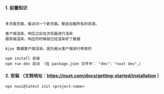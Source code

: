#### 1. 前置知识
```angular2html

多页面页面，每访问一个新页面。都会加载所有的资源。

客户端渲染，响应之后在浏览器进行渲染
服务端渲染，响应的时候就已经渲染好了数据

Ajax 数据客户端渲染，因为是从客户端进行修改的

npm install 安装
npm run dev 启动 （在 package.json 文件中： "dev": "nuxt dev",）
```

#### 2. 安装 （文档地址：https://nuxt.com/docs/getting-started/installation ）
```angular2html
npx nuxi@latest init <project-name>
```